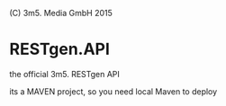 (C) 3m5. Media GmbH 2015
# RESTgen.API
the official 3m5. RESTgen API

its a MAVEN project, so you need local Maven to deploy